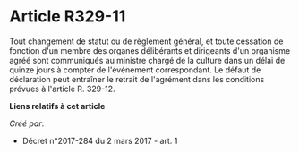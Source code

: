 # Article R329-11

Tout changement de statut ou de règlement général, et toute cessation de fonction d'un membre des organes délibérants et
dirigeants d'un organisme agréé sont communiqués au ministre chargé de la culture dans un délai de quinze jours à compter de
l'événement correspondant. Le défaut de déclaration peut entraîner le retrait de l'agrément dans les conditions prévues à
l'article R. 329-12.

**Liens relatifs à cet article**

_Créé par_:

  - Décret n°2017-284 du 2 mars 2017 - art. 1
